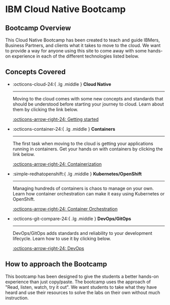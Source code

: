 # IBM Cloud Native Bootcamp

## Bootcamp Overview

This Cloud Native Bootcamp has been created to teach and guide IBMers, Business Partners, and clients what it takes to move to the cloud. We want to provide a way for anyone using this site to come away with some hands-on experience in each of the different technologies listed below. 


## Concepts Covered

<div class="grid cards" markdown>

-   :octicons-cloud-24:{ .lg .middle } __Cloud Native__

    ---

    Moving to the cloud comes with some new concepts and standards that should be understood before starting your journey to cloud. Learn about them by clicking the link below.

    [:octicons-arrow-right-24: Getting started](./cloud/index.md)

-   :octicons-container-24:{ .lg .middle } __Containers__

    ---

    The first task when moving to the cloud is getting your applications running in containers. Get your hands on with containers by clicking the link below.

    [:octicons-arrow-right-24: Containerization](./containers/index.md)

-   :simple-redhatopenshift:{ .lg .middle } __Kubernetes/OpenShift__

    ---

    Managing hundreds of containers is chaos to manage on your own. Learn how container orchestration can make it easy using Kubernetes or OpenShift.

    [:octicons-arrow-right-24: Container Orchestration](./openshift/index.md)

-   :octicons-git-compare-24:{ .lg .middle } __DevOps/GitOps__

    ---

    DevOps/GitOps adds standards and reliability to your development lifecycle. Learn how to use it by clicking below.

    [:octicons-arrow-right-24: DevOps](./devops/index.md)

</div>

## How to approach the Bootcamp

This bootcamp has been designed to give the students a better hands-on experience than just copy/paste.  The bootcamp uses the approach of "Read, listen, watch, try it out". We want students to take what they have heard and use their resources to solve the labs on their own without much instruction.
